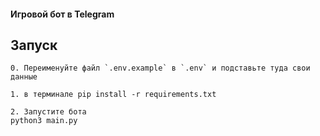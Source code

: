 #### Игровой бот в Telegram

## Запуск
```
0. Переименуйте файл `.env.example` в `.env` и подставьте туда свои данные 
```
```
1. в терминале pip install -r requirements.txt
```
```
2. Запустите бота
python3 main.py
```
